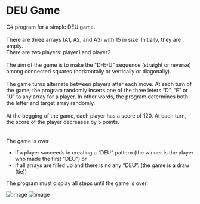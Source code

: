 # DEU Game

C# program for a simple DEU game. \
\
There are three arrays (A1, A2, and A3) with 15 in size. Initially, they are empty.\
There are two players: player1 and player2.\
\
The aim of the game is to make the "D-E-U" sequence (straight or reverse) among connected squares (horizontally or vertically or diagonally).\
\
The game turns alternate between players after each move. At each turn of the game, the program randomly inserts one of the three leters “D”, “E” or “U” to any array for a player. In other words, the program determines both the letter and target array randomly. \
\
At the begging of the game, each player has a score of 120. At each turn, the score of the player decreases by 5 points. \
\
\
The game is over
- if a player succeeds in creating a ”DEU” pattern (the winner is the player who made the first “DEU”)
or
- if all arrays are filled up and there is no any “DEU”. (the game is a draw (tie))

The program must display all steps until the game is over.

![image](https://user-images.githubusercontent.com/73431932/226404501-83ad7333-25d4-4191-8dee-94a5ce11de05.png)
![image](https://user-images.githubusercontent.com/73431932/226404608-196dd570-1a0c-4d86-83d7-69de6b92de0a.png)
